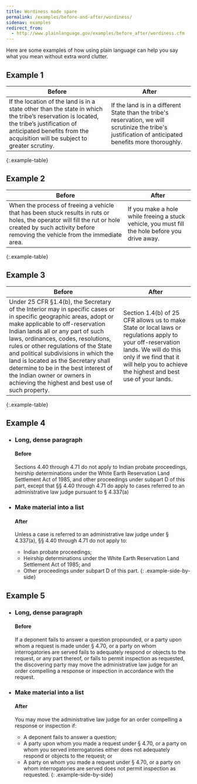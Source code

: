 ```yaml
---
title: Wordiness made spare
permalink: /examples/before-and-after/wordiness/
sidenav: examples
redirect_from:
  - http://www.plainlanguage.gov/examples/before_after/wordiness.cfm
---
```


Here are some examples of how using plain language can help you say what you mean without extra word clutter.

## Example 1

Before | After
--- | ---
If the location of the land is in a state other than the state in which the tribe’s reservation is located, the tribe’s justification of anticipated benefits from the acquisition will be subject to greater scrutiny. | If the land is in a different State than the tribe's reservation, we will scrutinize the tribe's justification of anticipated benefits more thoroughly.
{:.example-table}

## Example 2

Before | After
--- | ---
When the process of freeing a vehicle that has been stuck results in ruts or holes, the operator will fill the rut or hole created by such activity before removing the vehicle from the immediate area. | If you make a hole while freeing a stuck vehicle, you must fill the hole before you drive away.
{:.example-table}

## Example 3

Before | After
--- | ---
Under 25 CFR §1.4(b), the Secretary of the Interior may in specific cases or in specific geographic areas, adopt or make applicable to off-reservation Indian lands all or any part of such laws, ordinances, codes, resolutions, rules or other regulations of the State and political subdivisions in which the land is located as the Secretary shall determine to be in the best interest of the Indian owner or owners in achieving the highest and best use of such property. | Section 1.4(b) of 25 CFR allows us to make State or local laws or regulations apply to your off-reservation lands. We will do this only if we find that it will help you to achieve the highest and best use of your lands.
{:.example-table}

## Example 4

* ### Long, dense paragraph
  #### Before

  Sections 4.40 through 4.71 do not apply to Indian probate proceedings, heirship determinations under the White Earth Reservation Land Settlement Act of 1985, and other proceedings under subpart D of this part, except that §§ 4.40 through 4.71 do apply to cases referred to an administrative law judge pursuant to § 4.337(a)

* ### Make material into a list
  #### After

  Unless a case is referred to an administrative law judge under § 4.337(a), §§ 4.40 through 4.71 do not apply to:

  - Indian probate proceedings;
  - Heirship determinations under the White Earth Reservation Land Settlement Act of 1985; and
  - Other proceedings under subpart D of this part.
{: .example-side-by-side}

## Example 5

* ### Long, dense paragraph
  #### Before

  If a deponent fails to answer a question propounded, or a party upon whom a request is made under § 4.70, or a party on whom interrogatories are served fails to adequately respond or objects to the request, or any part thereof, or fails to permit inspection as requested, the discovering party may move the administrative law judge for an order compelling a response or inspection in accordance with the request.

* ### Make material into a list
  #### After

  You may move the administrative law judge for an order compelling a response or inspection if:

  - A deponent fails to answer a question;
  - A party upon whom you made a request under § 4.70, or a party on whom you served interrogatories either does not adequately respond or objects to the request; or
  - A party on whom you made a request under § 4.70, or a party on whom interrogatories are served does not permit inspection as requested.
{: .example-side-by-side}
